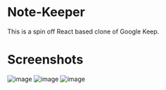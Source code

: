 # Note-Keeper
This is a spin off React based clone of Google Keep.

# Screenshots
![image](https://user-images.githubusercontent.com/51380434/118580249-36b52b00-b7ad-11eb-935a-9701d61bd4b9.png)
![image](https://user-images.githubusercontent.com/51380434/118580260-3b79df00-b7ad-11eb-8146-3d2399a091fa.png)
![image](https://user-images.githubusercontent.com/51380434/118580273-403e9300-b7ad-11eb-8add-0d4dd339edb7.png)

